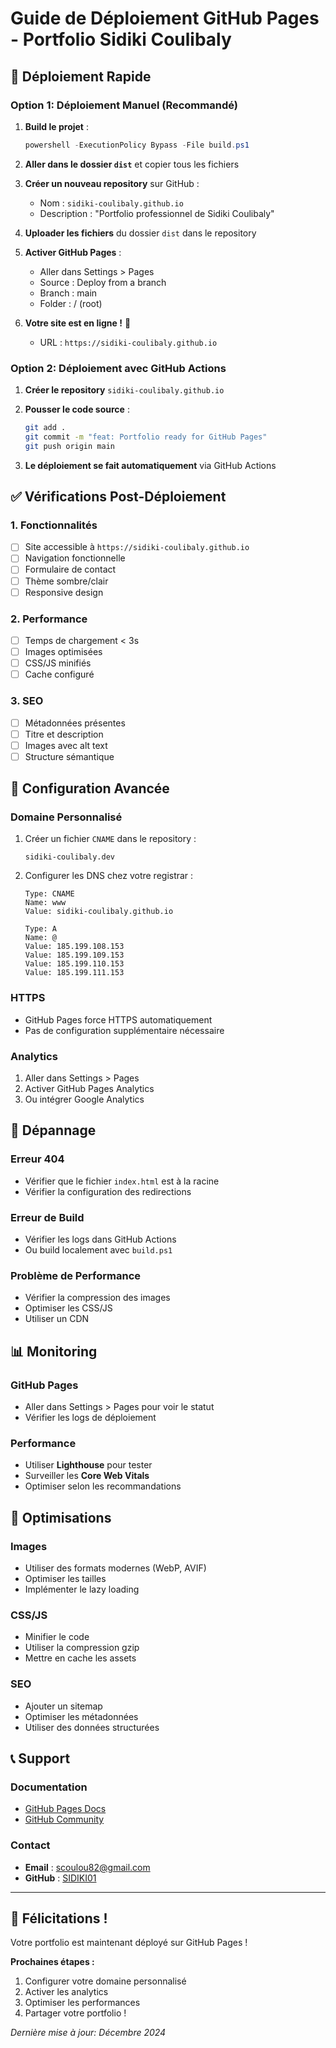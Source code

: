# Guide de Déploiement GitHub Pages - Portfolio Sidiki Coulibaly

## 🚀 Déploiement Rapide

### Option 1: Déploiement Manuel (Recommandé)

1. **Build le projet** :
   ```powershell
   powershell -ExecutionPolicy Bypass -File build.ps1
   ```

2. **Aller dans le dossier `dist`** et copier tous les fichiers

3. **Créer un nouveau repository** sur GitHub :
   - Nom : `sidiki-coulibaly.github.io`
   - Description : "Portfolio professionnel de Sidiki Coulibaly"

4. **Uploader les fichiers** du dossier `dist` dans le repository

5. **Activer GitHub Pages** :
   - Aller dans Settings > Pages
   - Source : Deploy from a branch
   - Branch : main
   - Folder : / (root)

6. **Votre site est en ligne !** 🎉
   - URL : `https://sidiki-coulibaly.github.io`

### Option 2: Déploiement avec GitHub Actions

1. **Créer le repository** `sidiki-coulibaly.github.io`

2. **Pousser le code source** :
   ```bash
   git add .
   git commit -m "feat: Portfolio ready for GitHub Pages"
   git push origin main
   ```

3. **Le déploiement se fait automatiquement** via GitHub Actions

## ✅ Vérifications Post-Déploiement

### 1. Fonctionnalités
- [ ] Site accessible à `https://sidiki-coulibaly.github.io`
- [ ] Navigation fonctionnelle
- [ ] Formulaire de contact
- [ ] Thème sombre/clair
- [ ] Responsive design

### 2. Performance
- [ ] Temps de chargement < 3s
- [ ] Images optimisées
- [ ] CSS/JS minifiés
- [ ] Cache configuré

### 3. SEO
- [ ] Métadonnées présentes
- [ ] Titre et description
- [ ] Images avec alt text
- [ ] Structure sémantique

## 🔧 Configuration Avancée

### Domaine Personnalisé
1. Créer un fichier `CNAME` dans le repository :
   ```
   sidiki-coulibaly.dev
   ```

2. Configurer les DNS chez votre registrar :
   ```
   Type: CNAME
   Name: www
   Value: sidiki-coulibaly.github.io
   
   Type: A
   Name: @
   Value: 185.199.108.153
   Value: 185.199.109.153
   Value: 185.199.110.153
   Value: 185.199.111.153
   ```

### HTTPS
- GitHub Pages force HTTPS automatiquement
- Pas de configuration supplémentaire nécessaire

### Analytics
1. Aller dans Settings > Pages
2. Activer GitHub Pages Analytics
3. Ou intégrer Google Analytics

## 🚨 Dépannage

### Erreur 404
- Vérifier que le fichier `index.html` est à la racine
- Vérifier la configuration des redirections

### Erreur de Build
- Vérifier les logs dans GitHub Actions
- Ou build localement avec `build.ps1`

### Problème de Performance
- Vérifier la compression des images
- Optimiser les CSS/JS
- Utiliser un CDN

## 📊 Monitoring

### GitHub Pages
- Aller dans Settings > Pages pour voir le statut
- Vérifier les logs de déploiement

### Performance
- Utiliser **Lighthouse** pour tester
- Surveiller les **Core Web Vitals**
- Optimiser selon les recommandations

## 🎯 Optimisations

### Images
- Utiliser des formats modernes (WebP, AVIF)
- Optimiser les tailles
- Implémenter le lazy loading

### CSS/JS
- Minifier le code
- Utiliser la compression gzip
- Mettre en cache les assets

### SEO
- Ajouter un sitemap
- Optimiser les métadonnées
- Utiliser des données structurées

## 📞 Support

### Documentation
- [GitHub Pages Docs](https://docs.github.com/en/pages)
- [GitHub Community](https://github.community/)

### Contact
- **Email** : scoulou82@gmail.com
- **GitHub** : [SIDIKI01](https://github.com/SIDIKI01)

---

## 🎉 Félicitations !

Votre portfolio est maintenant déployé sur GitHub Pages ! 

**Prochaines étapes :**
1. Configurer votre domaine personnalisé
2. Activer les analytics
3. Optimiser les performances
4. Partager votre portfolio !

*Dernière mise à jour: Décembre 2024*
